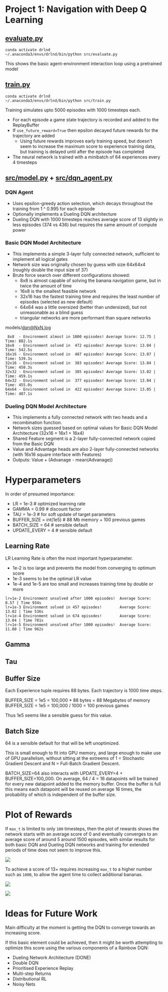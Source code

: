 # Project 1: Navigation with Deep Q Learning

## [evaluate.py](src/evaluate.py)

```
conda activate drlnd
~/.anaconda3/envs/drlnd/bin/python src/evaluate.py
```

This shows the basic agent-environment interaction loop using a pretrained model


## [train.py](src/train.py)

```
conda activate drlnd
~/.anaconda3/envs/drlnd/bin/python src/train.py
```

Training simulates upto 5000 episodes with 1000 timesteps each. 
- For each episode a game state trajectory is recorded and added to the ReplayBuffer
- If `use_future_reward=True` then epsilon decayed future rewards for the trajectory are added 
    - Using future rewards improves early training speed, but doesn't seem to increase the maximum score
  to experience training data, but training is delayed until after the episode has completed
- The neural network is trained with a minibatch of 64 experiences every 4 timesteps

## [src/model.py](src/model.py) + [src/dqn_agent.py](src/dqn_agent.py)

### DQN Agent 

- Uses epsilon-greedy action selection, which decays throughout the training from 1 ^ 0.995 for each episode
- Optionally implements a Dueling DQN architecture
- Dueling DQN with 1000 timesteps reaches average score of 13 slightly in less episodes (374 vs 436) but requires
  the same amount of compute power


### Basic DQN Model Architecture

- This implements a simple 3-layer fully connected network, sufficient to implement all logical gates
- Network size was originally chosen by guess with size 64x64x4 (roughly double the input size of 37)
- Brute force search over different configurations showed:
  - 8x8   is almost capable of solving the banana navigation game, but in twice the amount of time
  - 16x8  is the smallest feasible network 
  - 32x16 has the fastest training time and requires the least number of episodes (selected as new default)
  - 64x64 was a little oversized (better than undersized), but not unreasonable as a blind guess
  - triangular networks are more performant than square networks

models/dqn@NxN.log
```
 8x8  - Environment almost in 1000 episodes! Average Score: 12.75 | Time: 882.1s
16x8  - Environment solved in  472 episodes! Average Score: 13.04 | Time: 542.5s
16x16 - Environment solved in  487 episodes! Average Score: 13.07 | Time: 539.3s
32x16 - Environment solved in  383 episodes! Average Score: 13.04 | Time: 450.3s
32x32 - Environment solved in  385 episodes! Average Score: 13.02 | Time: 459.1s
64x32 - Environment solved in  377 episodes! Average Score: 13.04 | Time: 455.0s
64x64 - Environment solved in  422 episodes! Average Score: 13.05 | Time: 487.1s
```

### Dueling DQN Model Architecture

- This implements a fully connected network with two heads and a recombination function.
- Network sizes guessed based on optimal values for Basic DQN Model Architecture (32x16 + 16x1 + 16x4)
- Shared Feature segment is a 2-layer fully-connected network copied from the Basic DQN
- Value and Advantage heads are also 2-layer fully-connected networks (with 16x16 square interface with Features)
- Outputs: Value + (Advanage - mean(Advanage)) 
  

# Hyperparameters

In order of presumed importance:
- LR = 1e-3               # optimized learning rate
- GAMMA = 0.99            # discount factor
- TAU = 1e-3              # for soft update of target parameters
- BUFFER_SIZE = int(1e5)  # 88 Mb memory + 100 previous games  
- BATCH_SIZE = 64         # sensible default
- UPDATE_EVERY = 4        # sensible default


## Learning Rate

LR Learning Rate is often the most important hyperparameter. 
- 1e-2 is too large and prevents the model from converging to optimum score
- 1e-3 seems to be the optimal LR value
- 1e-4 and 1e-5 are too small and increases training time by double or more

```
lr=1e-2 Environment unsolved after 1000 episodes!  Average Score:  8.57 | Time 934s
lr=1e-3 Environment solved in 457 episodes!        Average Score: 13.02 | Time 536s
lr=1e-4 Environment solved in 674 episodes!        Average Score: 13.04 | Time 781s
lr=1e-5 Environment unsolved after 1000 episodes!  Average Score: 11.80 | Time 962s 
```

## Gamma

## Tau

## Buffer Size

Each Experience tuple requires 88 bytes. Each trajectory is 1000 time steps. 

BUFFER_SIZE = 1e5 = 100,000 * 88 bytes = 88 Megabytes of memory
BUFFER_SIZE = 1e5 = 100,000 / 1000     = 100 previous games

Thus 1e5 seems like a sensible guess for this value.


## Batch Size

64 is a sensible default for that will be left unoptimized.

This is small enough to fit into GPU memory, and large enough to make use of GPU parallelism, 
without sitting at the extreems of 1 = Stochastic Gradient Descent and N = Full-Batch Gradient Descent.

BATCH_SIZE=64 also interacts with UPDATE_EVERY=4 + BUFFER_SIZE=100_000. On average, 64 / 4 = 16
datapoints will be trained for every new datapoint added to the memory buffer. Once the buffer is full this means
each datapoint will be reused on average 16 times, the probability of which is independent of the buffer size.


# Plot of Rewards

If `max_t` is limited to only `100` timesteps, then the plot of rewards shows the network starts 
with an average score of 0 and eventually converges to an average score of around 5 around 1500 episodes, 
with similar results for both basic DQN and Dueling DQN networks and training for extended periods of time
does not seem to improve this.

![](models/dqn@future_reward_1.png)

To achieve a score of 13+ requires increasing `max_t` to a higher number such as `1000`, to allow the agent time to
collect additional bananas.

![](models/dqn.png)

![](models/dueling_dqn.png)


# Ideas for Future Work

Main difficulty at the moment is getting the DQN to converge towards
an increasing score. 

If this basic element could be achieved, then it might be worth attempting to optimize this score using the various components of a Rainbow DQN:
- Dueling Network Architecture (DONE)
- Double DQN 
- Prioritised Experience Replay
- Multi-step Returns
- Distributional RL 
- Noisy Nets
